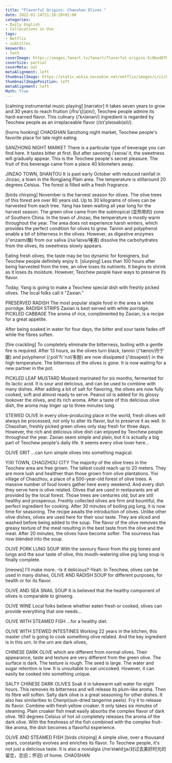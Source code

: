 ```yaml
---
title: "Flavorful Origins: Chaoshan Olives "
date: 2022-01-14T21:18:19+01:00
categories:
- Daily English
- Collocations in Use
tags:
- Netflix
- subtitles
keywords:
- tech
coverImage: https://images.fanart.tv/fanart/flavorful-origins-5c9be407b787f.jpg
coverSize: partial
coverMeta: out
metaAlignment: left
thumbnailImage: https://static.wikia.nocookie.net/netflix/images/c/cc/Flavorful_Origins_S3.JPG
thumbnailImagePosition: left
metaAlignment: left
Math: True
---
```

<!--more-->
[calming instrumental music playing]
[narrator] It takes seven years to grow and 30 years to reach fruition (/frʊ'ɪʃ(ə)n/),
Teochew people admire its hard-earned flavor.
This culinary (/ˈkʌlənəri/) ingredient is regarded by Teochew people as an irreplaceable flavor (/ɪrɪ'pleɪsəb(ə)l/).

[horns honking]
CHAOSHAN
Sanzhong night market, Teochew people's favorite place for late night eating.

SANZHONG NIGHT MARKET
There is a particular type of beverage you can find here.
It tastes bitter at first.
But after savoring /ˈseɪvə/ it, the sweetness will gradually appear.
This is the Teochew people's secret pleasure.
The fruit of this beverage came from a place 40 kilometers away.

JINZAO TOWN, SHANTOU
It is past early October with reduced rainfall in Jinzao, a town in the Rongjiang Plain area.
The temperature is stillaround 20 degrees Celsius.
The forest is filled with a fresh fragrance.

[birds chirping]
November is the harvest season for olives.
The olive trees of this forest are over 80 years old.
Up to 30 kilograms of olives can be harvested from each tree.
Yang has been waiting all year long for the harvest season.
The green olive came from the subtropical (亚热带的) zone of Southern China.
In the town of Jinzao, the temperature is mostly warm throughout the year.
The area does not experience harsh winters, which provides the perfect condition for olives to grow.
Tannin and polyphenol enable a bit of bitterness in the olives.
However, as digestive enzymes (/'enzaɪm/酶) from our saliva (/sə'laɪvə/唾液) dissolve the carbohydrates from the olives, its sweetness slowly appears.

Eating fresh olives, the taste may be too dynamic for foreigners, but Teochew people definitely enjoy it.
[slurping]
Less than 100 hours after being harvested from the tree, an olive loses its nutrients.
It begins to shrink as it loses its moisture.
However, Teochew people have ways to preserve its flavor.

Today, Yang is going to make a Teochew special dish with freshly picked olives.
The local folks call it "Zaxian."

PRESERVED RADISH
The most popular staple food in the area is white porridge.
RADISH STRIPS
Zaxian is best served with white porridge.
PICKLED CABBAGE
The aroma of rice, complimented by Zaxian, is a recipe for a great appetite.

After being soaked in water for four days, the bitter and sour taste fades off while the fibres soften.

[fire crackling]
To completely eliminate the bitterness, boiling with a gentle fire is required.
After 13 hours, as the olives turn black, tannin (/'tænɪn/丹宁酸) and polyphenol (/ˌpɔli'fi:'nɔl/多酚) are now dissipated (/ˈdɪsəpeɪt/) in the high temperature.
The bitterness of the olives is gone.
It is now waiting for a new partner in the pot.

PICKLED LEAF MUSTARD
Mustard marinated for six months, fermented for its lactic acid.
It is sour and delicious, and can be used to combine with many dishes.
After adding a bit of salt for flavoring, the olives are now fully cooked, soft and almost ready to serve.
Peanut oil is added for its glossy lookover the olives, and its rich aroma.
After a taste of this delicious olive dish, the aroma may linger up to three minutes long.

STEWED OLIVE
In every olive-producing place in the world, fresh olives will always be processed, not only to alter its flavor, but to preserve it as well.
In Chaoshan, freshly picked green olives only stay fresh for three days.
However, the rich and delicious olive dish can enjoyed by Teochew people throughout the year.
Zaxian seem simple and plain, but it is actually a big part of Teochew people's daily life.
It seems every olive lover here...

OLIVE GRIT
...can turn simple olives into something magical.

YIXI TOWN, CHAOZHOU CITY
The majority of the olive trees in the Teochew area are free grown.
The tallest could reach up to 20 meters.
They are more lush and healthier than those grown from olive plantations.
Yixi village of Chaozhou, a place of a 500-year-old forest of olive trees.
A massive number of food lovers gather here every weekend.
And every dish they serve here is olive related.
Olives that are used in restaurants are all provided by the local forest.
Those trees are centuries old, but are still healthy and prosperous.
Freshly collected olives are firm and bountiful, the perfect ingredient for cooking.
After 30 minutes of boiling pig lung, it is now time for seasoning.
The recipe awaits the introduction of olives.
Unlike other olive dishes, olives are used here for their sour taste.
They are sliced and washed before being added to the soup.
The flavor of the olive removes the greasy texture of the meat resulting in the best taste from the olive and the meat.
After 20 minutes, the olives have become softer.
The sourness has now blended into the soup.

OLIVE PORK LUNG SOUP
With the savoury flavor from the pig bones and lungs and the sour taste of olive, this mouth-watering olive pig lung soup is finally complete.

[meows]
I'll make more.
-Is it delicious?-Yeah.
In Teochew, olives can be used in many dishes,
OLIVE AND RADISH SOUP
for different purposes, for health or for its flavor.

OLIVE AND SEA SNAIL SOUP
It is believed that the healthy component of olives is comparable to ginseng.

OLIVE WINE
Local folks believe whether eaten fresh or cooked, olives can provide everything that one needs...

OLIVE WITH STEAMED FISH
...for a healthy diet.

OLIVE WITH STEWED INTESTINES
Working 22 years in the kitchen, this master chef is going to cook something olive related.
And the key ingredient is in this urn.
In the urn are dark olives,

CHINESE DARK OLIVE
which are different from normal olives.
Their appearance, taste and texture are very different from the green olive.
The surface is dark. The texture is rough.
The seed is large. The water and sugar retention is low.
It is unsuitable to eat uncooked.
However, it can easily be cooked into something unique.

SALTY CHINESE DARK OLIVES
Soak it in lukewarm salt water for eight hours.
This removes its bitterness and will release its plum-like aroma.
Then its fibre will soften.
Salty dark olive is a great seasoning for other dishes.
It also has similarities to Chenpi(sun-dried tangerine peels).
Fry it to release its flavor.
Combine with fresh yellow croaker.
It only takes six minutes of steaming.
Plain croaker fish meat easily absorbs the complex flavor of dark olive.
180 degrees Celsius of hot oil completely releases the aroma of the dark olive.
With the freshness of the fish combined with the complex fruit-like aroma, the dish becomes a flavorful experience.

OLIVE AND STEAMED FISH
[birds chirping]
A simple olive, over a thousand years, constantly evolves and enriches its flavor.
To Teochew people, it's not just a delicious taste.
It is also a nostalgia (/nɒˈstældʒə/对过去美好时光的留恋，恋旧；怀旧) of home.
CHAOSHAN

